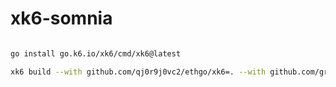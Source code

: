 # xk6-somnia

```bash

go install go.k6.io/xk6/cmd/xk6@latest 

xk6 build --with github.com/qj0r9j0vc2/ethgo/xk6=. --with github.com/grafana/xk6-output-influxdb 

```
